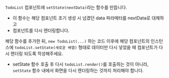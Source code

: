 `TodoList` 컴포넌트에 `setState(nextData)`라는 함수를 만듭니다.
- 이 함수는 해당 컴포넌트 초기 생성 시 넘겼던 data 파라메터를 nextData로 대체하고
- 컴포넌트를 다시 렌더링합니다.

해당 함수를 추가한 뒤, `new TodoList(...)` 하는 코드 이후에 해당 컴포넌트의 인스턴스에 `todoList.setState(새로운 배열)` 형태로 데이터만 다시 넣었을 때 컴포넌트가 다시 렌더링 되도록 작성해주세요.
- setState 함수 호출 후 다시 `todoList.render()`를 호출하는 것이 아니라, `setState` 함수 내에서 화면을 다시 렌더링하는 것까지 처리해야 합니다.